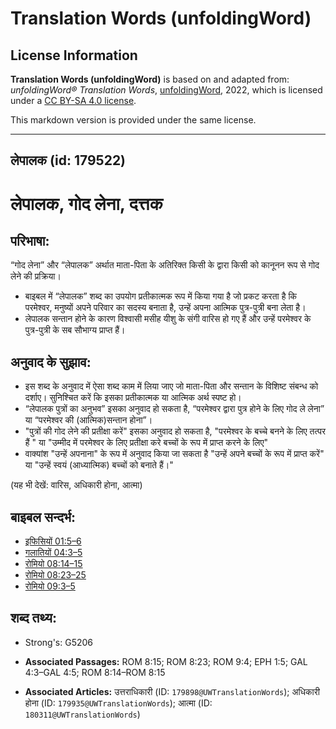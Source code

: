 # Translation Words (unfoldingWord)

## License Information

**Translation Words (unfoldingWord)** is based on and adapted from: _unfoldingWord® Translation Words_, [unfoldingWord](https://unfoldingword.org/utw), 2022, which is licensed under a [CC BY-SA 4.0 license](https://creativecommons.org/licenses/by-sa/4.0/legalcode.en).

This markdown version is provided under the same license.



--------------------------------

## लेपालक (id: 179522)

लेपालक, गोद लेना, दत्तक
=======================

परिभाषा:
--------

“गोद लेना” और “लेपालक” अर्थात माता\-पिता के अतिरिक्त किसी के द्वारा किसी को कानूनन रूप से गोद लेने की प्रक्रिया।

* बाइबल में “लेपालक” शब्द का उपयोग प्रतीकात्मक रूप में किया गया है जो प्रकट करता है कि परमेश्वर, मनुष्यों अपने परिवार का सदस्य बनाता है, उन्हें अपना आत्मिक पुत्र\-पुत्री बना लेता है।
* लेपालक सन्तान होने के कारण विश्वासी मसीह यीशु के संगी वारिस हो गए हैं और उन्हें परमेश्वर के पुत्र\-पुत्री के सब सौभाग्य प्राप्त हैं।

अनुवाद के सुझाव:
----------------

* इस शब्द के अनुवाद में ऐसा शब्द काम में लिया जाए जो माता\-पिता और सन्तान के विशिष्ट संबन्ध को दर्शाए। सुनिश्चित करें कि इसका प्रतीकात्मक या आत्मिक अर्थ स्पष्ट हो।
* “लेपालक पुत्रों का अनुभव” इसका अनुवाद हो सकता है, “परमेश्वर द्वारा पुत्र होने के लिए गोद ले लेना” या “परमेश्वर की (आत्मिक)सन्तान होना”।
* "पुत्रों की गोद लेने की प्रतीक्षा करें" इसका अनुवाद हो सकता है, "परमेश्वर के बच्चे बनने के लिए तत्पर हैं " या "उम्मीद में परमेश्वर के लिए प्रतीक्षा करे बच्चों के रूप में प्राप्त करने के लिए"
* वाक्यांश "उन्हें अपनाना" के रूप में अनुवाद किया जा सकता है "उन्हें अपने बच्चों के रूप में प्राप्त करें" या "उन्हें स्वयं (आध्यात्मिक) बच्चों को बनाते हैं।"

(यह भी देखें: वारिस, अधिकारी होना, आत्मा)

बाइबल सन्दर्भ:
--------------

* [इफिसियों 01:5–6](https://ref.ly/Eph1:5-Eph1:6)
* [गलातियों 04:3–5](https://ref.ly/Gal4:3-Gal4:5)
* [रोमियो 08:14–15](https://ref.ly/Rom8:14-Rom8:15)
* [रोमियो 08:23–25](https://ref.ly/Rom8:23-Rom8:25)
* [रोमियो 09:3–5](https://ref.ly/Rom9:3-Rom9:5)

शब्द तथ्य:
----------

* Strong's: G5206

* **Associated Passages:** ROM 8:15; ROM 8:23; ROM 9:4; EPH 1:5; GAL 4:3–GAL 4:5; ROM 8:14–ROM 8:15
* **Associated Articles:** उत्तराधिकारी (ID: `179898@UWTranslationWords`); अधिकारी होना (ID: `179935@UWTranslationWords`); आत्मा (ID: `180311@UWTranslationWords`)


